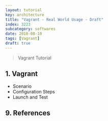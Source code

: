 ```yaml
---
layout: tutorial
key: architecture
title: "Vagrant - Real World Usage - Draft"
index: 3223
subcategory: softwares
date: 2018-08-10
tags: [Vagrant]
draft: true
---
```


> Vagrant Tutorial

## 1. Vagrant
* Scenario
* Configuration Steps
* Launch and Test


## 9. References

